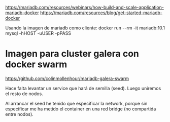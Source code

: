 https://mariadb.com/resources/webinars/how-build-and-scale-application-mariadb-docker
https://mariadb.com/resources/blog/get-started-mariadb-docker

Usando la imagen de mariadb como cliente:
docker run --rm -it mariadb:10.1 mysql -hHOST -uUSER -pPASS


# Imagen para cluster galera con docker swarm
https://github.com/colinmollenhour/mariadb-galera-swarm

Hace falta levantar un service que hará de semilla (seed).
Luego uniremos el resto de nodos.


Al arrancar el seed he tenido que especificar la network, porque sin especificar me ha metido el container en una red bridge (no compartida entre nodos).
